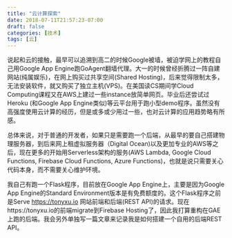 ```yaml
---
title: "云计算探索"
date: 2018-07-11T21:57:23-07:00
draft: false
categories: [技术]
tags: [云]
---
```


说起和云的接触，最早可以追溯到高二的时候Google被墙，被迫学网上的教程自己用Google App Engine跑GoAgent翻墙代理。大一的时候曾经折腾过一阵自建网站(纯属娱乐)，在网上购买过共享空间(Shared Hosting)，后来觉得限制太多，无法安装软件，就又购买了独立主机(VPS)。在美国读CS期间学Cloud Computing课程又在AWS上建过一些instance放简单网页。毕业后还尝试过Heroku (和Google App Engine类似)等云平台用于跑小型demo程序。虽然没有高强度使用云计算的经历，但是或多或少用过一些，也对云计算的应用趋势略有所感。

总体来说，对于普通的开发者，如果只是需要跑一个后端，从最早的要自己搭建物理服务器，到后来网上租虚拟服务器（Digital Ocean)以及更加专业的AWS等之后，现在更多的开始用Serverless架构的服务(AWS Lambda, Google Cloud Functions, Firebase Cloud Functions, Azure Functions)，也就是说只需要关心代码本身，而不需要关心维护环境。

我自己有跑一个Flask程序，目前放在Google App Engine上，主要是因为Google App Engine的Standard Environment版本是有免费额度的。这个Flask程序之前是Serve https://tonyxu.io 网站前端和后端(REST API)的请求。现在https://tonyxu.io的前端migrate到Firebase Hosting了，因此我打算重构在GAE上跑的后端。我会另外单独写一篇文章来记录我是如何搭建一个自用的后端REST API。

